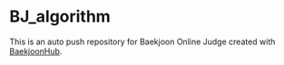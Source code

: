 # BJ_algorithm
This is an auto push repository for Baekjoon Online Judge created with [BaekjoonHub](https://github.com/BaekjoonHub/BaekjoonHub).
